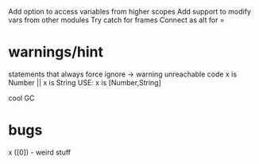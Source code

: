 Add option to access variables from higher scopes
Add support to modify vars from other modules
Try catch for frames
Connect as alt for =

# warnings/hint

statements that always force ignore -> warning unreachable code
x is Number || x is String USE: x is [Number,String]

cool GC



# bugs

x ([0]) - weird stuff